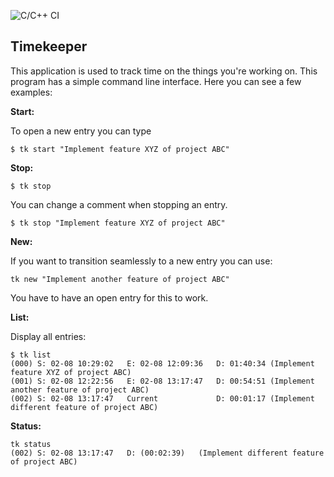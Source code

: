 ![C/C++ CI](https://github.com/patrickgue/timekeeper/workflows/C/C++%20CI/badge.svg)

Timekeeper
----------

This application is used to track time on the things you're working on. This program has a simple command line interface. Here you can see a few examples:


**Start:**

To open a new entry you can type

`$ tk start "Implement feature XYZ of project ABC"`

**Stop:**

`$ tk stop`

You can change a comment when stopping an entry. 

`$ tk stop "Implement feature XYZ of project ABC"`


**New:**

If you want to transition seamlessly to a new entry you can use:

`tk new "Implement another feature of project ABC"`

You have to have an open entry for this to work.

**List:**

Display all entries:

```
$ tk list 
(000) S: 02-08 10:29:02   E: 02-08 12:09:36   D: 01:40:34 (Implement feature XYZ of project ABC)
(001) S: 02-08 12:22:56   E: 02-08 13:17:47   D: 00:54:51 (Implement another feature of project ABC)
(002) S: 02-08 13:17:47   Current             D: 00:01:17 (Implement different feature of project ABC)
```


**Status:**

```
tk status
(002) S: 02-08 13:17:47   D: (00:02:39)   (Implement different feature of project ABC)
```

